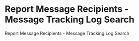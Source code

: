 # Report Message Recipients - Message Tracking Log Search
 Report Message Recipients - Message Tracking Log Search
